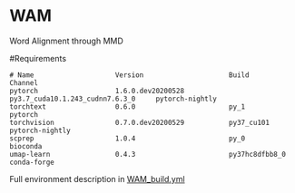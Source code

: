 # WAM
Word Alignment through MMD

#Requirements
```
# Name                    Version                     Build                               Channel
pytorch                   1.6.0.dev20200528           py3.7_cuda10.1.243_cudnn7.6.3_0     pytorch-nightly
torchtext                 0.6.0                       py_1                                pytorch
torchvision               0.7.0.dev20200529           py37_cu101                          pytorch-nightly
scprep                    1.0.4                       py_0                                bioconda
umap-learn                0.4.3                       py37hc8dfbb8_0                      conda-forge
```
Full environment description in [WAM_build.yml](code/WAM_build.yml)


